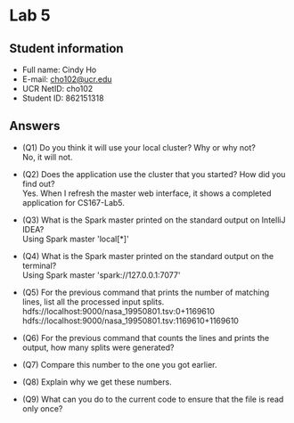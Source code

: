 # Lab 5

## Student information

* Full name: Cindy Ho
* E-mail: cho102@ucr.edu
* UCR NetID: cho102
* Student ID: 862151318

## Answers

* (Q1) Do you think it will use your local cluster? Why or why not?
</br>No, it will not.
* (Q2) Does the application use the cluster that you started? How did you find out?
</br>Yes. When I refresh the master web interface, it shows a completed application for CS167-Lab5.
* (Q3) What is the Spark master printed on the standard output on IntelliJ IDEA?
</br>Using Spark master 'local[*]'
* (Q4) What is the Spark master printed on the standard output on the terminal?
</br>Using Spark master 'spark://127.0.0.1:7077'
* (Q5) For the previous command that prints the number of matching lines, list all the processed input splits.
</br>hdfs://localhost:9000/nasa_19950801.tsv:0+1169610
</br>hdfs://localhost:9000/nasa_19950801.tsv:1169610+1169610
* (Q6) For the previous command that counts the lines and prints the output, how many splits were generated?

* (Q7) Compare this number to the one you got earlier.

* (Q8) Explain why we get these numbers.

* (Q9) What can you do to the current code to ensure that the file is read only once?
